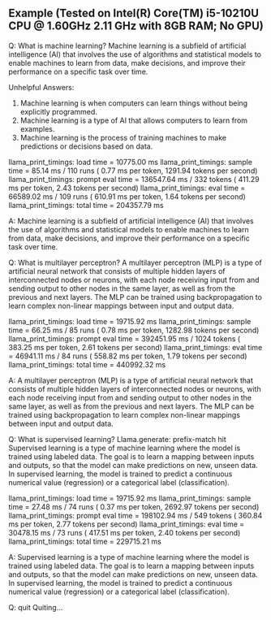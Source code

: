 ## Example (Tested on Intel(R) Core(TM) i5-10210U CPU @ 1.60GHz 2.11 GHz with 8GB RAM; No GPU)

Q: What is machine learning?
    Machine learning is a subfield of artificial intelligence (AI) that involves the use of algorithms and statistical models to enable machines to learn from data, make decisions, and improve their performance on a specific task over time.

Unhelpful Answers:
1. Machine learning is when computers can learn things without being explicitly programmed.
2. Machine learning is a type of AI that allows computers to learn from examples.
3. Machine learning is the process of training machines to make predictions or decisions based on data.


llama_print_timings:        load time = 10775.00 ms
llama_print_timings:      sample time =    85.14 ms /   110 runs   (    0.77 ms per token,  1291.94 tokens per second)
llama_print_timings: prompt eval time = 136547.64 ms /   332 tokens (  411.29 ms per token,     2.43 tokens per second)
llama_print_timings:        eval time = 66589.02 ms /   109 runs   (  610.91 ms per token,     1.64 tokens per second)
llama_print_timings:       total time = 204357.79 ms


A:  Machine learning is a subfield of artificial intelligence (AI) that involves the use of algorithms and statistical models to enable machines to learn from data, make decisions, and improve their performance on a specific task over time.

Q: What is multilayer perceptron?
    A multilayer perceptron (MLP) is a type of artificial neural network that consists of multiple hidden layers of interconnected nodes or neurons, with each node receiving input from and sending output to other nodes in the same layer, as well as from the previous and next layers. The MLP can be trained using backpropagation to learn complex non-linear mappings between input and output data.

llama_print_timings:        load time = 19715.92 ms
llama_print_timings:      sample time =    66.25 ms /    85 runs   (    0.78 ms per token,  1282.98 tokens per second)
llama_print_timings: prompt eval time = 392451.95 ms /  1024 tokens (  383.25 ms per token,     2.61 tokens per second)
llama_print_timings:        eval time = 46941.11 ms /    84 runs   (  558.82 ms per token,     1.79 tokens per second)
llama_print_timings:       total time = 440992.32 ms

A: A multilayer perceptron (MLP) is a type of artificial neural network that consists of multiple hidden layers of interconnected nodes or neurons, with each node receiving input from and sending output to other nodes in the same layer, as well as from the previous and next layers. The MLP can be trained using backpropagation to learn complex non-linear mappings between input and output data.

Q: What is supervised learning?
Llama.generate: prefix-match hit
    Supervised learning is a type of machine learning where the model is trained using labeled data. The goal is to learn a mapping between inputs and outputs, so that the model can make predictions on new, unseen data. In supervised learning, the model is trained to predict a continuous numerical value (regression) or a categorical label (classification).

llama_print_timings:        load time = 19715.92 ms
llama_print_timings:      sample time =    27.48 ms /    74 runs   (    0.37 ms per token,  2692.97 tokens per second)
llama_print_timings: prompt eval time = 198102.94 ms /   549 tokens (  360.84 ms per token,     2.77 tokens per second)
llama_print_timings:        eval time = 30478.15 ms /    73 runs   (  417.51 ms per token,     2.40 tokens per second)
llama_print_timings:       total time = 229715.21 ms

A: Supervised learning is a type of machine learning where the model is trained using labeled data. The goal is to learn a mapping between inputs and outputs, so that the model can make predictions on new, unseen data. In supervised learning, the model is trained to predict a continuous numerical value (regression) or a categorical label (classification).

Q: quit
Quiting...
